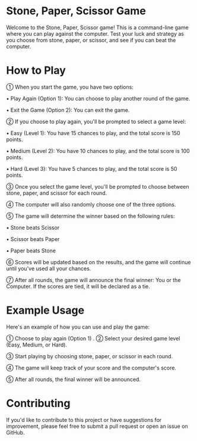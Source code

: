 # Stone, Paper, Scissor Game
Welcome to the Stone, Paper, Scissor game! This is a command-line game where you can play against the computer. Test your luck and strategy as you choose from stone, paper, or scissor, and see if you can beat the computer.

# How to Play

① When you start the game, you have two options:

• Play Again (Option 1): You can choose to play another round of the game.

• Exit the Game (Option 2): You can exit the game.

② If you choose to play again, you'll be prompted to select a game level:

• Easy (Level 1): You have 15 chances to play, and the total score is 150 points.

• Medium (Level 2): You have 10 chances to play, and the total score is 100 points.

• Hard (Level 3): You have 5 chances to play, and the total score is 50 points.

③ Once you select the game level, you'll be prompted to choose between stone, paper, and scissor for each round.

④ The computer will also randomly choose one of the three options.

⑤ The game will determine the winner based on the following rules:

• Stone beats Scissor

• Scissor beats Paper

• Paper beats Stone

⑥ Scores will be updated based on the results, and the game will continue until you've used all your chances.

⑦ After all rounds, the game will announce the final winner: You or the Computer. If the scores are tied, it will be declared as a tie.

# Example Usage
Here's an example of how you can use and play the game:

① Choose to play again (Option 1)
.
② Select your desired game level (Easy, Medium, or Hard).

③ Start playing by choosing stone, paper, or scissor in each round.

④ The game will keep track of your score and the computer's score.

⑤ After all rounds, the final winner will be announced.

# Contributing
If you'd like to contribute to this project or have suggestions for improvement, please feel free to submit a pull request or open an issue on GitHub.
